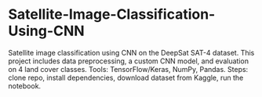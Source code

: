 # Satellite-Image-Classification-Using-CNN
Satellite image classification using CNN on the DeepSat SAT-4 dataset. This project includes data preprocessing, a custom CNN model, and evaluation on 4 land cover classes. Tools: TensorFlow/Keras, NumPy, Pandas. Steps: clone repo, install dependencies, download dataset from Kaggle, run the notebook.
